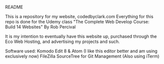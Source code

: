README

This is a repository for my website, codedbyclark.com
Everything for this repo is done for the Udemy class
"The Complete Web Develop Course: Build 14 Websites" By Rob Percival

It is my intention to eventually have this website up, purchased through the Eco Web Hosting,
and advertising my projects and such.

Software used:
Komodo Edit 8 & Atom (I like this editor better and am using exclusively now)
FileZilla
SourceTree for Git Management (Also using iTerm)
